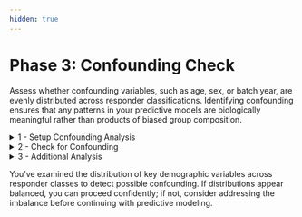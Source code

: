 ```yaml
---
hidden: true
---
```


# Phase 3: Confounding Check

Assess whether confounding variables, such as age, sex, or batch year, are evenly distributed across responder classifications. Identifying confounding ensures that any patterns in your predictive models are biologically meaningful rather than products of biased group composition.

<details>

<summary>1 - Setup Confounding Analysis</summary>

1. Navigate to **Discovery** -> **Start** -> **t-SNE analysis**
2. Configure **Column Selection**
   1. Select all `*fold_change` columns
   2. Select `year`, `sex`, and the responder column for **Grouping variable**
   3. Select `age_months` and `z_score_continuous` for **Color variable**

<figure><img src="../.gitbook/assets/FF_Phase 3_Confounding Setup tSNE_annotated.png" alt=""><figcaption></figcaption></figure>

4. Click the Plot Image button



</details>

<details>

<summary>2 - Check for Confounding</summary>

1. Compare all t-SNE plots generated to the responder t-SNE plot
   1. Is there an approximately equal distribution of confounding variable values in each responder class?  If not, there may be confounding in your predictive model.
      1. e.x. Is there an equal distribution of males and females in each responder class?

2)  An example confounding check with the manual HAI Responder group

    1. Age vs HAI Responder
       1. Here we see no confounding effect from age



    <figure><img src="../.gitbook/assets/FF_Phase  3_Age vs HAI Responder.png" alt="" width="563"><figcaption></figcaption></figure>

    1. Z-score vs HAI Responder
       1. Here we see no confounding effect from z-score



    <figure><img src="../.gitbook/assets/FF_Phase  3_Z-score vs HAI Responder.png" alt="" width="563"><figcaption></figcaption></figure>

    1. Year vs HAI Responder
       1. Confounding is unclear



    <figure><img src="../.gitbook/assets/FF_Phase  3_Batch Year vs HAI Responder.png" alt="" width="563"><figcaption></figcaption></figure>

    1. Sex vs HAI Responder
       1. Confounding is unclear

<figure><img src="../.gitbook/assets/FF_Phase  3_Sex vs HAI Responder.png" alt="" width="563"><figcaption></figcaption></figure>

{% hint style="success" %}
After generating all these t-SNE plots for the confounder check, it may be a good idea to save the plots to report with your findings later.
{% endhint %}

</details>

<details>

<summary>3 - Additional Analysis</summary>

In some cases, the resulting t-SNE plots for confounding analysis may be unclear, warranting further analysis, as in the example. It can be beneficial to manually check the confounding variable distribution for each responder class in these cases.

1. Open the dataset with responder columns in Excel

2) Filter by responder class, and manually check the distribution for any confounder variables warranting further analysis

<figure><img src="../.gitbook/assets/HAI Responder_Sex and year confound.png" alt=""><figcaption></figcaption></figure>

</details>

You’ve examined the distribution of key demographic variables across responder classes to detect possible confounding. If distributions appear balanced, you can proceed confidently; if not, consider addressing the imbalance before continuing with predictive modeling.
